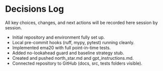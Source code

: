 ﻿# Decisions Log
All key choices, changes, and next actions will be recorded here session by session.

- Initial repository and environment fully set up.
- Local pre-commit hooks (ruff, mypy, pytest) running cleanly.
- Implemented ema20 with full point-in-time tests.
- Added no-lookahead guard and baseline strategy stub.
- Created and pushed north_star.md and gpt_instructions.md.
- Connected repository to GitHub (docs, src, tests folders visible).
